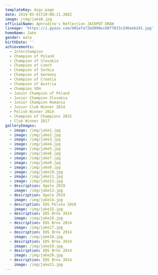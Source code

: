 ```yaml
---
templateKey: dogs-page
date: 2019-05-01T20:08:11.386Z
image: /img/jake8.jpg
officialName: Aphrodite's Reflection JACKPOT DRAW
lineage: 'https://i.gyazo.com/b01efa72bd990ecb077833c2d6eeb241.jpg'
homeName: Jake
gender: male
birthDate: ''
achievements:
  - Interchampion
  - Champion of Poland
  - Champion of Slovakia
  - Champion of Czech
  - Champion of Serbia
  - Champion of Germany
  - Champion of Croatia
  - Champion of Austria
  - Champion VDH
  - Junior Champion of Poland
  - Junior Champion Slovakia
  - Junior Champion Romania
  - Junior Club Winner 2014
  - Polish Winner 2014
  - Champion of Champions 2015
  - Club Winner 2017
galleryImages:
  - image: /img/jake1.jpg
  - image: /img/jake2.jpg
  - image: /img/jake3.jpg
  - image: /img/jake4.jpg
  - image: /img/jake5.jpg
  - image: /img/jake6.jpg
  - image: /img/jake7.jpg
  - image: /img/jake8.jpg
  - image: /img/jake9.jpg
  - image: /img/jake10.jpg
  - image: /img/jake11.jpg
  - image: /img/jake12.jpg
  - description: Opole 2019
    image: /img/jake13.jpg
  - description: Opole 2019
    image: /img/jake14.jpg
  - description: EDS Polska 2018
    image: /img/jake15.jpg
  - description: EDS Brno 2014
    image: /img/jake16.jpg
  - description: EDS Brno 2014
    image: /img/jake17.jpg
  - description: EDS Brno 2014
    image: /img/jake18.jpg
  - description: EDS Brno 2014
    image: /img/jake19.jpg
  - description: EDS Brno 2014
    image: /img/jake20.jpg
  - description: EDS Brno 2014
    image: /img/jake21.jpg
---
```


